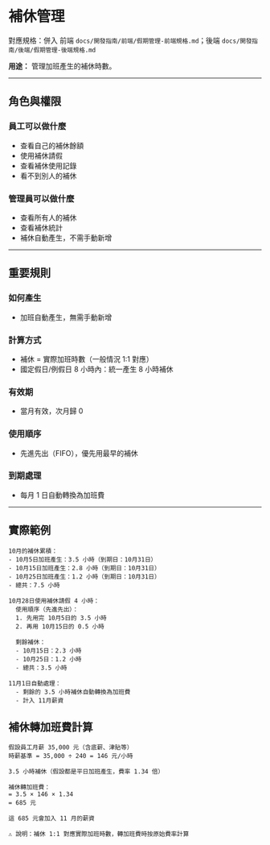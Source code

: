 # 補休管理

對應規格：併入 前端 `docs/開發指南/前端/假期管理-前端規格.md`；後端 `docs/開發指南/後端/假期管理-後端規格.md`

**用途：** 管理加班產生的補休時數。

---

## 角色與權限

### 員工可以做什麼
- 查看自己的補休餘額
- 使用補休請假
- 查看補休使用記錄
- 看不到別人的補休

### 管理員可以做什麼
- 查看所有人的補休
- 查看補休統計
- 補休自動產生，不需手動新增

---

## 重要規則

### 如何產生
- 加班自動產生，無需手動新增

### 計算方式
- 補休 = 實際加班時數（一般情況 1:1 對應）
- 國定假日/例假日 8 小時內：統一產生 8 小時補休

### 有效期
- 當月有效，次月歸 0

### 使用順序
- 先進先出（FIFO），優先用最早的補休

### 到期處理
- 每月 1 日自動轉換為加班費

---

## 實際範例
```
10月的補休累積：
- 10月5日加班產生：3.5 小時（到期日：10月31日）
- 10月15日加班產生：2.8 小時（到期日：10月31日）
- 10月25日加班產生：1.2 小時（到期日：10月31日）
- 總共：7.5 小時

10月28日使用補休請假 4 小時：
  使用順序（先進先出）：
  1. 先用完 10月5日的 3.5 小時
  2. 再用 10月15日的 0.5 小時
  
  剩餘補休：
  - 10月15日：2.3 小時
  - 10月25日：1.2 小時
  - 總共：3.5 小時

11月1日自動處理：
  - 剩餘的 3.5 小時補休自動轉換為加班費
  - 計入 11月薪資
```

## 補休轉加班費計算
```
假設員工月薪 35,000 元（含底薪、津貼等）
時薪基準 = 35,000 ÷ 240 = 146 元/小時

3.5 小時補休（假設都是平日加班產生，費率 1.34 倍）

補休轉加班費：
= 3.5 × 146 × 1.34
= 685 元

這 685 元會加入 11 月的薪資

⚠️ 說明：補休 1:1 對應實際加班時數，轉加班費時按原始費率計算
```
